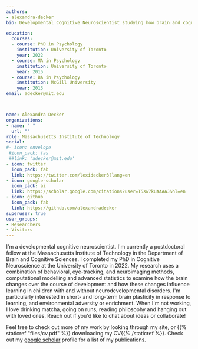 ```yaml
---
authors:
- alexandra-decker
bio: Developmental Cognitive Neuroscientist studying how brain and cognitive development shape learning in typical and atypical development. 

education:
  courses:
  - course: PhD in Psychology
    institution: University of Toronto
    year: 2022
  - course: MA in Psychology
    institution: University of Toronto
    year: 2015
  - course: BA in Psychology
    institution: McGill University
    year: 2013
email: adecker@mit.edu



name: Alexandra Decker
organizations:
- name: " "
  url: ""
role: Massachusetts Institute of Technology
social:
#- icon: envelope
 #icon_pack: fas
 ##link: 'adecker@mit.edu'
- icon: twitter
  icon_pack: fab
  link: https://twitter.com/lexidecker3?lang=en
- icon: google-scholar
  icon_pack: ai
  link: https://scholar.google.com/citations?user=T5Xw7kUAAAAJ&hl=en
- icon: github
  icon_pack: fab
  link: https://github.com/alexandradecker
superuser: true
user_groups:
- Researchers
- Visitors
---
```


I'm a developmental cognitive neuroscientist. I'm currently a postdoctoral fellow at the Massachusetts Institute of Technology in the Department of Brain and Cognitive Sciences. I completed my PhD in Cognitive Neuroscience at the University of Toronto in 2022. My research uses a combination of behavioral, eye-tracking, and neuroimaging methods, computational modelling and advanced statistics to examine how the brain changes over the course of development and how these changes influence learning in children with and without neurodevelopmental disorders. I'm particularly interested in short- and long-term brain plasticity in response to learning, and environmental adversity or enrichment. When I'm not working, I love drinking matcha, going on runs, reading philosophy and hanging out with loved ones. Reach out if you'd like to chat about ideas or collaborate!

Feel free to check out more of my work by looking through my site, or {{% staticref "files/cv.pdf" %}} downloading my CV{{% /staticref %}}. Check out my <a href = "https://scholar.google.com/citations?hl=en&user=T5Xw7kUAAAAJ&view_op=list_works&sortby=pubdate" >google scholar</a> profile for a list of my publications.



